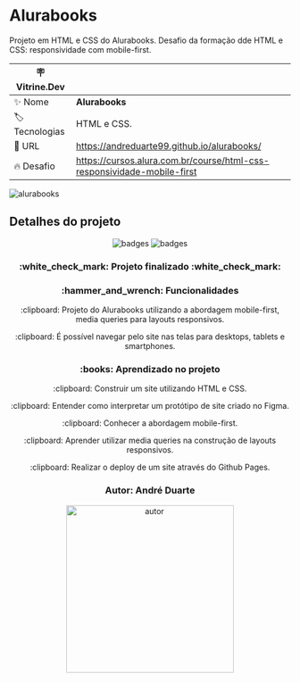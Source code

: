 # Alurabooks

Projeto em HTML e CSS do Alurabooks. Desafio da formação dde HTML e CSS: responsividade com mobile-first.

| :placard: Vitrine.Dev |     |
| -------------  | --- |
| :sparkles: Nome        | **Alurabooks**
| :label: Tecnologias | HTML e CSS.
| :rocket: URL         | https://andreduarte99.github.io/alurabooks/
| :fire: Desafio     | https://cursos.alura.com.br/course/html-css-responsividade-mobile-first

<!-- Inserir imagem com a #vitrinedev ao final do link -->

![alurabooks](https://github.com/andreduarte99/alurabooks/assets/42449246/37d7ebb7-3f70-406c-94b0-c4f9a7264191#vitrinedev)

## Detalhes do projeto

<p align="center">
<img src="https://img.shields.io/badge/STATUS-FINALIZADO-green" alt="badges"/>
<img src="https://img.shields.io/github/stars/andreduarte99?style=social" alt="badges"/>
</p>
<h3 align="center"> 
    :white_check_mark: Projeto finalizado  :white_check_mark:
</h3>
<h3 align="center">
    :hammer_and_wrench: Funcionalidades
</h3>
<p align="center">
   :clipboard: Projeto do Alurabooks utilizando a abordagem mobile-first, media queries para layouts responsivos.
</p>
<p align="center">
   :clipboard: É possível navegar pelo site nas telas para desktops, tablets e smartphones.
</p>
<h3 align="center">
    :books: Aprendizado no projeto
</h3>
<p align="center">
   :clipboard: Construir um site utilizando HTML e CSS.
</p>
<p align="center">
   :clipboard: Entender como interpretar um protótipo de site criado no Figma.
</p>
<p align="center">
   :clipboard: Conhecer a abordagem mobile-first.
</p>
<p align="center">
   :clipboard: Aprender utilizar media queries na construção de layouts responsivos.
</p>
<p align="center">
   :clipboard: Realizar o deploy de um site através do Github Pages.
</p>
<h3 align="center"> 
    Autor: André Duarte
</h3>
<p align="center">
<img height= 300px width= 300px src="https://github.com/andreduarte99/pong-com-Scratch/assets/42449246/706488b7-a318-4ea5-bc07-dcd35fbf1b64" alt="autor"/>
</p>
